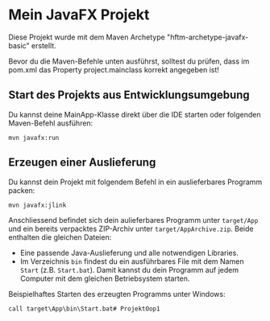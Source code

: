# Mein JavaFX Projekt
Diese Projekt wurde mit dem Maven Archetype "hftm-archetype-javafx-basic" erstellt.

Bevor du die Maven-Befehle unten ausführst, solltest du prüfen, dass im pom.xml das Property project.mainclass korrekt angegeben ist!  

## Start des Projekts aus Entwicklungsumgebung  
Du kannst deine MainApp-Klasse direkt über die IDE starten oder folgenden Maven-Befehl ausführen:

    mvn javafx:run

  
## Erzeugen einer Auslieferung
Du kannst dein Projekt mit folgendem Befehl in ein auslieferbares Programm packen:  

    mvn javafx:jlink

Anschliessend befindet sich dein aulieferbares Programm unter ``target/App`` und ein bereits verpacktes ZIP-Archiv unter ``target/AppArchive.zip``. Beide enthalten die gleichen Dateien:
-  Eine passende Java-Auslieferung und alle notwendigen Libraries.
-  Im Verzeichnis ``bin`` findest du ein ausführbares File mit dem Namen ``Start`` (z.B. ``Start.bat``). Damit kannst du dein Programm auf jedem Computer mit dem gleichen Betriebsystem starten.  

Beispielhaftes Starten des erzeugten Programms unter Windows:

    call target\App\bin\Start.bat# ProjektOop1
